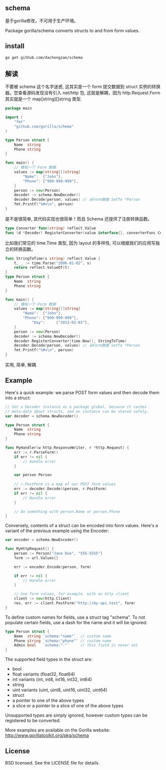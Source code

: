## schema
基于gorilla修改，不可用于生产环境。

Package gorilla/schema converts structs to and from form values.

## install

	go get github.com/dachengzao/schema
	
## 解读

不要被 schema 这个名字迷惑, 这其实是一个 form 提交数据到 struct 实例的转换器。您查看源码发现没有引入 net/http 包, 这就是解耦，因为 http.Request.Form 其实就是一个 map[string][]string 类型.

```go
package main

import (
    "fmt"
    "github.com/gorilla/schema"
)

type Person struct {
    Name  string
    Phone string
}

func main() {
    // 模拟一个 Form 数据
    values := map[string][]string{
        "Name":  {"John"},
        "Phone": {"999-999-999"},
    }
    person := new(Person)
    decoder := schema.NewDecoder()
    decoder.Decode(person, values) // 从Form数据 SetTo *Person
    fmt.Printf("%#v\n", person)
}
```

是不是很简单, 其代码实现也很简单！而且 Schema 还提供了注册转换函数。

```go
type Converter func(string) reflect.Value
func (d *Decoder) RegisterConverter(value interface{}, converterFunc Converter)
```

比如我们常见的 time.Time 类型, 因为 layout 的多样性, 可以根据我们的应用写独立的转换函数。

```go
func StringToTime(s string) reflect.Value {
    t, _ := time.Parse("2006-01-02", s)
    return reflect.ValueOf(t)
}
type Person struct {
    Name  string
    Phone string
}

func main() {
    // 模拟一个 Form 数据
    values := map[string][]string{
        "Name":  {"John"},
        "Phone": {"999-999-999"},
            "Day":     {"2013-02-01"},
    }
    person := new(Person)
    decoder := schema.NewDecoder()
    decoder.RegisterConverter(time.Now(), StringToTime)
    decoder.Decode(person, values) // 从Form数据 SetTo *Person
    fmt.Printf("%#v\n", person)
}
```

实用, 简单, 解耦

## Example

Here's a quick example: we parse POST form values and then decode them into a struct:

```go
// Set a Decoder instance as a package global, because it caches 
// meta-data about structs, and an instance can be shared safely.
var decoder = schema.NewDecoder()

type Person struct {
    Name  string
    Phone string
}

func MyHandler(w http.ResponseWriter, r *http.Request) {
    err := r.ParseForm()
    if err != nil {
        // Handle error
    }

    var person Person
    
    // r.PostForm is a map of our POST form values
    err := decoder.Decode(&person, r.PostForm)
    if err != nil {
        // Handle error
    }

    // Do something with person.Name or person.Phone
}
```

Conversely, contents of a struct can be encoded into form values. Here's a variant of the previous example using the Encoder:

```go
var encoder = schema.NewEncoder()

func MyHttpRequest() {
    person := Person{"Jane Doe", "555-5555"}
    form := url.Values{}

    err := encoder.Encode(person, form)

    if err != nil {
        // Handle error
    }

    // Use form values, for example, with an http client
    client := new(http.Client)
    res, err := client.PostForm("http://my-api.test", form)
}

```

To define custom names for fields, use a struct tag "schema". To not populate certain fields, use a dash for the name and it will be ignored:

```go
type Person struct {
    Name  string `schema:"name"`  // custom name
    Phone string `schema:"phone"` // custom name
    Admin bool   `schema:"-"`     // this field is never set
}
```

The supported field types in the struct are:

* bool
* float variants (float32, float64)
* int variants (int, int8, int16, int32, int64)
* string
* uint variants (uint, uint8, uint16, uint32, uint64)
* struct
* a pointer to one of the above types
* a slice or a pointer to a slice of one of the above types

Unsupported types are simply ignored, however custom types can be registered to be converted.

More examples are available on the Gorilla website: http://www.gorillatoolkit.org/pkg/schema

## License 

BSD licensed. See the LICENSE file for details.
